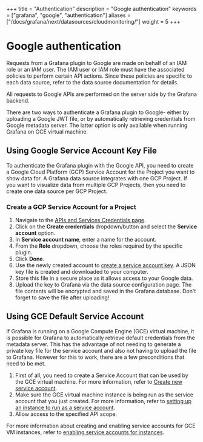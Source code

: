 +++
title = "Authentication"
description = "Google authentication"
keywords = ["grafana", "google", "authentication"]
aliases = ["/docs/grafana/next/datasources/cloudmonitoring/"]
weight = 5
+++

# Google authentication

Requests from a Grafana plugin to Google are made on behalf of an IAM role or an IAM user. The IAM user or IAM role must have the associated policies to perform certain API actions. Since these policies are specific to each data source, refer to the data source documentation for details.

All requests to Google APIs are performed on the server side by the Grafana backend.

There are two ways to authenticate a Grafana plugin to Google- either by uploading a Google JWT file, or by automatically retrieving credentials from Google metadata server. The latter option is only available when running Grafana on GCE virtual machine.

## Using Google Service Account Key File

To authenticate the Grafana plugin with the Google API, you need to create a Google Cloud Platform (GCP) Service Account for the Project you want to show data for. A Grafana data source integrates with one GCP Project. If you want to visualize data from multiple GCP Projects, then you need to create one data source per GCP Project.

### Create a GCP Service Account for a Project

1. Navigate to the [APIs and Services Credentials page](https://console.cloud.google.com/apis/credentials).
1. Click on the **Create credentials** dropdown/button and select the **Service account** option.
1. In **Service account name**, enter a name for the account.
1. From the **Role** dropdown, choose the roles required by the specific plugin.
1. Click **Done**.
1. Use the newly created account to [create a service account key](https://cloud.google.com/iam/docs/creating-managing-service-account-keys#iam-service-account-keys-create-console). A JSON key file is created and downloaded to your computer.
1. Store this file in a secure place as it allows access to your Google data.
1. Upload the key to Grafana via the data source configuration page.
   The file contents will be encrypted and saved in the Grafana database. Don't forget to save the file after uploading!

## Using GCE Default Service Account

If Grafana is running on a Google Compute Engine (GCE) virtual machine, it is possible for Grafana to automatically retrieve default credentials from the metadata server. This has the advantage of not needing to generate a private key file for the service account and also not having to upload the file to Grafana. However for this to work, there are a few preconditions that need to be met.

1. First of all, you need to create a Service Account that can be used by the GCE virtual machine. For more information, refer to [Create new service account](https://cloud.google.com/compute/docs/access/create-enable-service-accounts-for-instances#createanewserviceaccount).
1. Make sure the GCE virtual machine instance is being run as the service account that you just created. For more information, refer to [setting up an instance to run as a service account](https://cloud.google.com/compute/docs/access/create-enable-service-accounts-for-instances#using).
1. Allow access to the specified API scope.

For more information about creating and enabling service accounts for GCE VM instances, refer to [enabling service accounts for instances](https://cloud.google.com/compute/docs/access/create-enable-service-accounts-for-instances).
